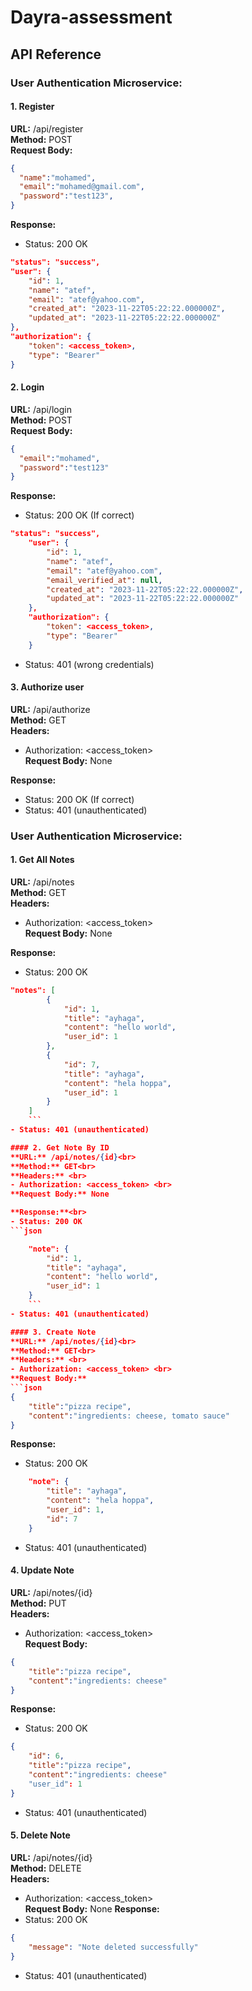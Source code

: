 # Dayra-assessment




## API Reference

### User Authentication Microservice:

#### 1. Register
**URL:** /api/register<br>
**Method:** POST<br>
**Request Body:**
```json
{
  "name":"mohamed",
  "email":"mohamed@gmail.com",
  "password":"test123",
}
```
**Response:**<br>
- Status: 200 OK
```json
"status": "success",
"user": {
    "id": 1,
    "name": "atef",
    "email": "atef@yahoo.com",
    "created_at": "2023-11-22T05:22:22.000000Z",
    "updated_at": "2023-11-22T05:22:22.000000Z"
},
"authorization": {
    "token": <access_token>,
    "type": "Bearer"
}
```


#### 2. Login
**URL:** /api/login<br>
**Method:** POST<br>
**Request Body:**
```json
{
  "email":"mohamed",
  "password":"test123"
}
```
**Response:**<br>
- Status: 200 OK (If correct)
```json
"status": "success",
    "user": {
        "id": 1,
        "name": "atef",
        "email": "atef@yahoo.com",
        "email_verified_at": null,
        "created_at": "2023-11-22T05:22:22.000000Z",
        "updated_at": "2023-11-22T05:22:22.000000Z"
    },
    "authorization": {
        "token": <access_token>,
        "type": "Bearer"
    }
```
- Status: 401 (wrong credentials)

#### 3. Authorize user
**URL:** /api/authorize<br>
**Method:** GET<br>
**Headers:** <br>
- Authorization: <access_token> <br>
**Request Body:** None

**Response:**<br>
- Status: 200 OK (If correct)
- Status: 401 (unauthenticated)


### User Authentication Microservice:

#### 1. Get All Notes
**URL:** /api/notes<br>
**Method:** GET<br>
**Headers:** <br>
- Authorization: <access_token> <br>
**Request Body:** None

**Response:**<br>
- Status: 200 OK
```json
"notes": [
        {
            "id": 1,
            "title": "ayhaga",
            "content": "hello world",
            "user_id": 1
        },
        {
            "id": 7,
            "title": "ayhaga",
            "content": "hela hoppa",
            "user_id": 1
        }
    ]
    ```
- Status: 401 (unauthenticated)

#### 2. Get Note By ID
**URL:** /api/notes/{id}<br>
**Method:** GET<br>
**Headers:** <br>
- Authorization: <access_token> <br>
**Request Body:** None

**Response:**<br>
- Status: 200 OK
```json

    "note": {
        "id": 1,
        "title": "ayhaga",
        "content": "hello world",
        "user_id": 1
    }
    ```
- Status: 401 (unauthenticated)

#### 3. Create Note
**URL:** /api/notes/{id}<br>
**Method:** GET<br>
**Headers:** <br>
- Authorization: <access_token> <br>
**Request Body:**
```json
{
    "title":"pizza recipe",
    "content":"ingredients: cheese, tomato sauce"
}
```
**Response:**<br>
- Status: 200 OK
```json
    "note": {
        "title": "ayhaga",
        "content": "hela hoppa",
        "user_id": 1,
        "id": 7
    }
```
- Status: 401 (unauthenticated)


#### 4. Update Note
**URL:** /api/notes/{id}<br>
**Method:** PUT<br>
**Headers:** <br>
- Authorization: <access_token> <br>
**Request Body:**
```json
{
    "title":"pizza recipe",
    "content":"ingredients: cheese"
}
```
**Response:**<br>
- Status: 200 OK
```json
{
    "id": 6,
    "title":"pizza recipe",
    "content":"ingredients: cheese"
    "user_id": 1
}
```
- Status: 401 (unauthenticated)


#### 5. Delete Note
**URL:** /api/notes/{id}<br>
**Method:** DELETE<br>
**Headers:** <br>
- Authorization: <access_token> <br>
**Request Body:** None
**Response:**<br>
- Status: 200 OK
```json
{
    "message": "Note deleted successfully"
}
```
- Status: 401 (unauthenticated)

